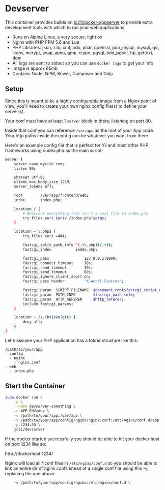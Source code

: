 # Devserver

This container provides builds on [jc21/docker-appserver](https://github.com/jc21/docker-appserver) to provide extra development tools with which to run your web applications.

* Runs on Alpine Linux, a very secure, light os
* Nginx with PHP FPM 5.6 and Lua
* PHP Libraries: json, zlib, xml, pdo, phar, openssl, pdo_mysql, mysqli, gd, iconv, mcrypt, soap, apcu, gmp, ctype, pgsql, pdo_pgsql, ftp, gettext, dom
* All logs are sent to stdout so you can use `docker logs` to get your info
* Image is approx 65mb
* Contains Node, NPM, Bower, Composer and Gulp

## Setup

Since this is meant to be a highly configurable image from a Nginx point of view, you'll need to create
your own nginx config file(s) to define your server(s).

Your conf must have at least 1 `server` block in there, listening on port 80.

Inside that conf you can reference `/var/app` as the root of your App code. Your http paths inside the config
can be whatever you want from there.

Here's an example config file that is perfect for Yii and most other PHP frameworks using /index.php as the main script:

```bash
server {
    server_name mysite.com;
    listen 80;

    charset utf-8;
    client_max_body_size 128M;
    server_tokens off;

    root        /var/app/frontend/web;
    index       index.php;

    location / {
        # Redirect everything that isn't a real file to index.php
        try_files $uri $uri/ /index.php?$args;
    }

    location ~ \.php$ {
        try_files $uri =404;

        fastcgi_split_path_info ^(.+\.php)(/.+)$;
        fastcgi_index           index.php;

        fastcgi_pass                127.0.0.1:9000;
        fastcgi_connect_timeout     30s;
        fastcgi_read_timeout        30s;
        fastcgi_send_timeout        60s;
        fastcgi_ignore_client_abort on;
        fastcgi_pass_header         "X-Accel-Expires";

        fastcgi_param  SCRIPT_FILENAME  $document_root$fastcgi_script_name;
        fastcgi_param  PATH_INFO        $fastcgi_path_info;
        fastcgi_param  HTTP_REFERER     $http_referer;
        include fastcgi_params;
    }

    location ~ /\.(ht|svn|git) {
        deny all;
    }
}
```

Let's assume your PHP application has a folder structure like this:

```
/path/to/your/app
- config
  - nginx
    - nginx.conf
- web
  - index.php
```

## Start the Container

```bash
sudo docker run \
    -d \
    --name devserver-something \
    -e APP_ENV=dev \
    -v /path/to/your/app:/var/app \
    -v /path/to/your/app/config/nginx/nginx.conf:/etc/nginx/conf.d/app.conf \
    -p 1234:80 \
    jc21/devserver
```

If the docker started successfully you should be able to hit your docker host on port 1234 like so:

http://dockerhost:1234/

Nginx will load all *.conf files in `/etc/nginx/conf.d` so you should be able to link an entire dir of nginx confs istead of a single conf file using this -v, replacing the one above:

```bash
    -v /path/to/your/app/config/nginx:/etc/nginx/conf.d \
```
